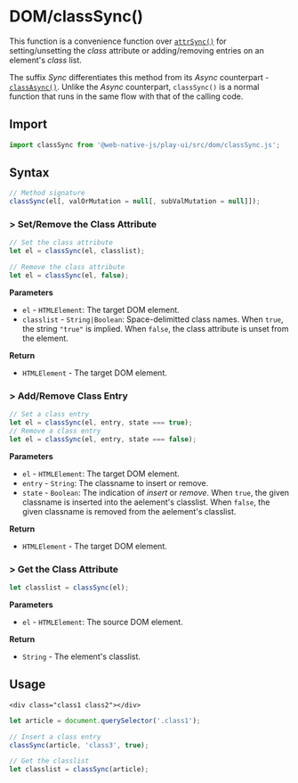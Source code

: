 # DOM/classSync\(\)

This function is a convenience function over [`attrSync()`](/play-ui/v002/api/dom/attrsync.md) for setting/unsetting the _class_ attribute or adding/removing entries on an element's _class_ list.

The suffix _Sync_ differentiates this method from its _Async_ counterpart - [`classAsync()`](/play-ui/v002/api/dom/classasync.md). Unlike the _Async_ counterpart, `classSync()` is a normal function that runs in the same flow with that of the calling code.

## Import

```javascript
import classSync from '@web-native-js/play-ui/src/dom/classSync.js';
```

## Syntax

```javascript
// Method signature
classSync(el[, valOrMutation = null[, subValMutation = null]]);
```

### &gt; Set/Remove the Class Attribute

```javascript
// Set the class attribute
let el = classSync(el, classlist);

// Remove the class attribute
let el = classSync(el, false);
```

**Parameters**

* `el` - `HTMLElement`: The target DOM element.
* `classlist` - `String|Boolean`: Space-delimitted class names. When `true`, the string `"true"` is implied. When `false`, the class attribute is unset from the element.

**Return**

* `HTMLElement` - The target DOM element.

### &gt; Add/Remove Class Entry

```javascript
// Set a class entry
let el = classSync(el, entry, state === true);
// Remove a class entry
let el = classSync(el, entry, state === false);
```

**Parameters**

* `el` - `HTMLElement`: The target DOM element.
* `entry` - `String`: The classname to insert or remove.
* `state` - `Boolean`: The indication of _insert_ or _remove_. When `true`, the given classname is inserted into the aelement's classlist. When `false`, the given classname is removed from the aelement's classlist.

**Return**

* `HTMLElement` - The target DOM element.

### &gt; Get the Class Attribute

```javascript
let classlist = classSync(el);
```

**Parameters**

* `el` - `HTMLElement`: The source DOM element.

**Return**

* `String` - The element's classlist.

## Usage

```markup
<div class="class1 class2"></div>
```

```javascript
let article = document.querySelector('.class1');

// Insert a class entry
classSync(article, 'class3', true);

// Get the classlist
let classlist = classSync(article);
```


